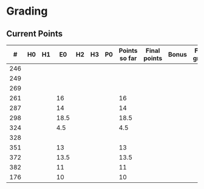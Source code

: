 # Grading

## Current Points

|   #   |  H0  |  H1  |  E0  |  H2  |  H3  |  P0  | Points so far | Final points | Bonus | Final grade |
|-------|------|------|------|------|------|------|---------------|--------------|-------|-------------|
|  246  |      |      |      |      |      |      |               |              |       |             |
|  249  |      |      |      |      |      |      |               |              |       |             |
|  269  |      |      |      |      |      |      |               |              |       |             |
|  261  |      |      | 16   |      |      |      | 16            |              |       |             |
|  287  |      |      | 14   |      |      |      | 14            |              |       |             |
|  298  |      |      | 18.5 |      |      |      | 18.5          |              |       |             |
|  324  |      |      | 4.5  |      |      |      | 4.5           |              |       |             |
|  328  |      |      |      |      |      |      |               |              |       |             |
|  351  |      |      | 13   |      |      |      | 13            |              |       |             |
|  372  |      |      | 13.5 |      |      |      | 13.5          |              |       |             |
|  382  |      |      | 11   |      |      |      | 11            |              |       |             |
|  176  |      |      | 10   |      |      |      | 10            |              |       |             |


